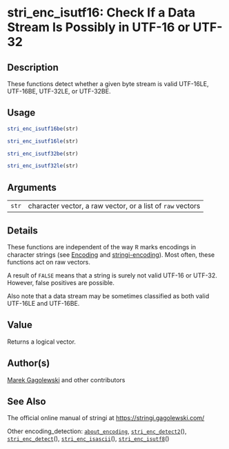# stri\_enc\_isutf16: Check If a Data Stream Is Possibly in UTF-16 or UTF-32

## Description

These functions detect whether a given byte stream is valid UTF-16LE, UTF-16BE, UTF-32LE, or UTF-32BE.

## Usage

```r
stri_enc_isutf16be(str)

stri_enc_isutf16le(str)

stri_enc_isutf32be(str)

stri_enc_isutf32le(str)
```

## Arguments

|       |                                                            |
|-------|------------------------------------------------------------|
| `str` | character vector, a raw vector, or a list of `raw` vectors |

## Details

These functions are independent of the way <span style="font-family: Courier New, Courier; color: #666666;">**R**</span> marks encodings in character strings (see [Encoding](https://stat.ethz.ch/R-manual/R-patched/library/base/html/Encoding.html) and [stringi-encoding](../../stringi/help/stringi-encoding.html)). Most often, these functions act on raw vectors.

A result of `FALSE` means that a string is surely not valid UTF-16 or UTF-32. However, false positives are possible.

Also note that a data stream may be sometimes classified as both valid UTF-16LE and UTF-16BE.

## Value

Returns a logical vector.

## Author(s)

[Marek Gagolewski](https://www.gagolewski.com/) and other contributors

## See Also

The official online manual of <span class="pkg">stringi</span> at <https://stringi.gagolewski.com/>

Other encoding\_detection: [`about_encoding`](https://stringi.gagolewski.com/rapi/about_encoding.html), [`stri_enc_detect2`](https://stringi.gagolewski.com/rapi/stri_enc_detect2.html)(), [`stri_enc_detect`](https://stringi.gagolewski.com/rapi/stri_enc_detect.html)(), [`stri_enc_isascii`](https://stringi.gagolewski.com/rapi/stri_enc_isascii.html)(), [`stri_enc_isutf8`](https://stringi.gagolewski.com/rapi/stri_enc_isutf8.html)()
